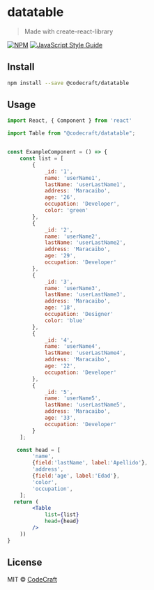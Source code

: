 # datatable

> Made with create-react-library

[![NPM](https://img.shields.io/npm/v/@codecraft/datatable.svg)](https://www.npmjs.com/package/@codecraft/datatable) [![JavaScript Style Guide](https://img.shields.io/badge/code_style-standard-brightgreen.svg)](https://standardjs.com)

## Install

```bash
npm install --save @codecraft/datatable
```

## Usage

```jsx
import React, { Component } from 'react'

import Table from "@codecraft/datatable";


const ExampleComponent = () => {
    const list = [
        {
            _id: '1',
            name: 'userName1',
            lastName: 'userLastName1',
            address: 'Maracaibo',
            age: '26',
            occupation: 'Developer',
            color: 'green'
        },
        {
            _id: '2',
            name: 'userName2',
            lastName: 'userLastName2',
            address: 'Maracaibo',
            age: '29',
            occupation: 'Developer'
        },
        {
            _id: '3',
            name: 'userName3',
            lastName: 'userLastName3',
            address: 'Maracaibo',
            age: '18',
            occupation: 'Designer'
            color: 'blue'
        },
        {
            _id: '4',
            name: 'userName4',
            lastName: 'userLastName4',
            address: 'Maracaibo',
            age: '22',
            occupation: 'Developer'
        },
        {
            _id: '5',
            name: 'userName5',
            lastName: 'userLastName5',
            address: 'Maracaibo',
            age: '33',
            occupation: 'Developer'
        }
    ];

   const head = [
        'name',
        {field:'lastName', label:'Apellido'},
        'address',
        {field:'age', label:'Edad'},
        'color',
        'occupation',
    ];
  return (
        <Table
            list={list}
            head={head}
        />
    ))
}


```

## License

MIT © [CodeCraft](https://github.com/CodeCraft)
